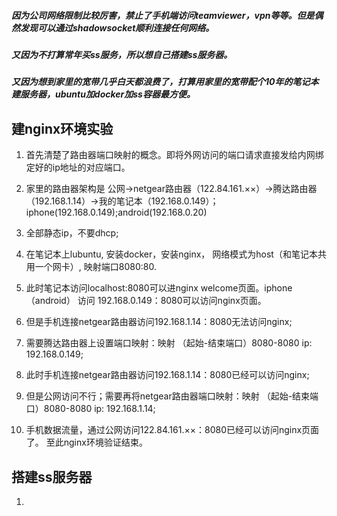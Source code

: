 ##### 因为公司网络限制比较厉害，禁止了手机端访问teamviewer，vpn等等。但是偶然发现可以通过shadowsocket顺利连接任何网络。

##### 又因为不打算常年买ss服务，所以想自己搭建ss服务器。

##### 又因为想到家里的宽带几乎白天都浪费了，打算用家里的宽带配个10年的笔记本建服务器，ubuntu加docker加ss容器最方便。



## 建nginx环境实验

1. 首先清楚了路由器端口映射的概念。即将外网访问的端口请求直接发给内网绑定好的ip地址的对应端口。

2. 家里的路由器架构是 公网->netgear路由器（122.84.161.××）->腾达路由器（192.168.1.14）->我的笔记本（192.168.0.149）；iphone(192.168.0.149);android(192.168.0.20)

3. 全部静态ip，不要dhcp;

4. 在笔记本上lubuntu, 安装docker，安装nginx， 网络模式为host（和笔记本共用一个网卡）, 映射端口8080:80.

5. 此时笔记本访问localhost:8080可以进nginx welcome页面。iphone（android） 访问 192.168.0.149：8080可以访问nginx页面。

6. 但是手机连接netgear路由器访问192.168.1.14：8080无法访问nginx;

7. 需要腾达路由器上设置端口映射：映射 （起始-结束端口）8080-8080 ip: 192.168.0.149;

8. 此时手机连接netgear路由器访问192.168.1.14：8080已经可以访问nginx;

9. 但是公网访问不行；需要再将netgear路由器端口映射：映射 （起始-结束端口）8080-8080 ip: 192.168.1.14;

10. 手机数据流量，通过公网访问122.84.161.××：8080已经可以访问nginx页面了。  至此nginx环境验证结束。  


## 搭建ss服务器

1. 
